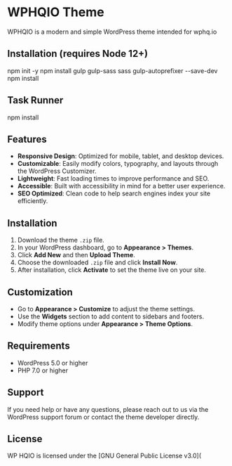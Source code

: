 # WPHQIO Theme

WPHQIO is a modern and simple WordPress theme intended for wphq.io

## Installation (requires Node 12+)
npm init -y
npm install gulp gulp-sass sass gulp-autoprefixer --save-dev
npm install

## Task Runner
npm install

## Features

- **Responsive Design**: Optimized for mobile, tablet, and desktop devices.
- **Customizable**: Easily modify colors, typography, and layouts through the WordPress Customizer.
- **Lightweight**: Fast loading times to improve performance and SEO.
- **Accessible**: Built with accessibility in mind for a better user experience.
- **SEO Optimized**: Clean code to help search engines index your site efficiently.

## Installation

1. Download the theme `.zip` file.
2. In your WordPress dashboard, go to **Appearance > Themes**.
3. Click **Add New** and then **Upload Theme**.
4. Choose the downloaded `.zip` file and click **Install Now**.
5. After installation, click **Activate** to set the theme live on your site.

## Customization

- Go to **Appearance > Customize** to adjust the theme settings.
- Use the **Widgets** section to add content to sidebars and footers.
- Modify theme options under **Appearance > Theme Options**.

## Requirements

- WordPress 5.0 or higher
- PHP 7.0 or higher

## Support

If you need help or have any questions, please reach out to us via the WordPress support forum or contact the theme developer directly.

## License

WP HQIO is licensed under the [GNU General Public License v3.0](

